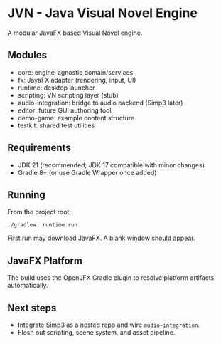 # JVN - Java Visual Novel Engine

A modular JavaFX based Visual Novel engine.

## Modules
- core: engine-agnostic domain/services
- fx: JavaFX adapter (rendering, input, UI)
- runtime: desktop launcher
- scripting: VN scripting layer (stub)
- audio-integration: bridge to audio backend (Simp3 later)
- editor: future GUI authoring tool
- demo-game: example content structure
- testkit: shared test utilities

## Requirements
- JDK 21 (recommended; JDK 17 compatible with minor changes)
- Gradle 8+ (or use Gradle Wrapper once added)

## Running
From the project root:

```
./gradlew :runtime:run
```

First run may download JavaFX. A blank window should appear.

## JavaFX Platform
The build uses the OpenJFX Gradle plugin to resolve platform artifacts automatically.

## Next steps
- Integrate Simp3 as a nested repo and wire `audio-integration`.
- Flesh out scripting, scene system, and asset pipeline.
